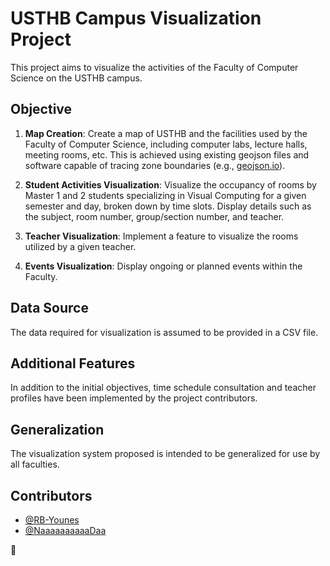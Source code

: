 # USTHB Campus Visualization Project

This project aims to visualize the activities of the Faculty of Computer Science on the USTHB campus.

## Objective

1. **Map Creation**: Create a map of USTHB and the facilities used by the Faculty of Computer Science, including computer labs, lecture halls, meeting rooms, etc. This is achieved using existing geojson files and software capable of tracing zone boundaries (e.g., [geojson.io](https://geojson.io/#map=2/0/20)).

2. **Student Activities Visualization**: Visualize the occupancy of rooms by Master 1 and 2 students specializing in Visual Computing for a given semester and day, broken down by time slots. Display details such as the subject, room number, group/section number, and teacher.

3. **Teacher Visualization**: Implement a feature to visualize the rooms utilized by a given teacher.

4. **Events Visualization**: Display ongoing or planned events within the Faculty.

## Data Source

The data required for visualization is assumed to be provided in a CSV file.

## Additional Features

In addition to the initial objectives, time schedule consultation and teacher profiles have been implemented by the project contributors.

## Generalization

The visualization system proposed is intended to be generalized for use by all faculties.

## Contributors

- [@RB-Younes](https://github.com/RB-Younes)
- [@NaaaaaaaaaaDaa](https://github.com/NaaaaaaaaaaDaa)

🚀
